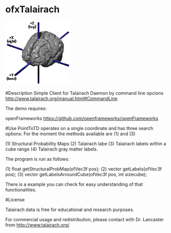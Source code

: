 ofxTalairach
========

![Screenshot](https://github.com/carlesgutierrez/ofxTalairach/raw/master/screen.png)

#Description
Simple Client for Talairach Daemon by command line opcions
http://www.talairach.org/manual.html#CommandLine

The demo requires: 

openFrameworks https://github.com/openframeworks/openFrameworks 

#Use
PointToTD operates on a single coordinate and has three search options:
For the moment the methods available are (1) and (3)

(1) Structural Probability Maps
(2) Talairach labe
(3) Talairach labels within a cube range
(4) Talairach gray matter labels. 

The program is run as follows:

(1) float getStructuralProbMap(ofVec3f pos);
(2) vector<string> getLabels(ofVec3f pos);
(3) vector<string> getLabelsArroundCube(ofVec3f pos, int sizecube);

There is a example you can check for easy understanding of that functionalities.

#License

Talairach data is free for educational and research purposes.

For commercial usage and redistribution, please contact with Dr. Lancaster from http://www.talairach.org/


